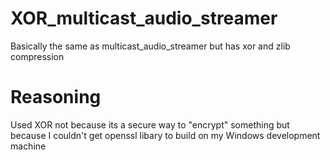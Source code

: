 # XOR_multicast_audio_streamer
Basically the same as multicast_audio_streamer but has xor and zlib compression

# Reasoning 
Used XOR not because its a secure way to "encrypt" something but because I couldn't get openssl libary to build on my Windows development machine
